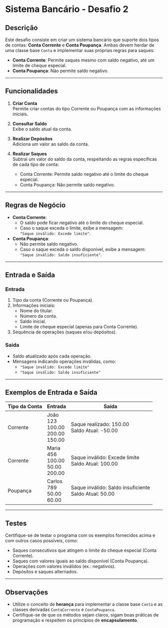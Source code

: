 # Sistema Bancário - Desafio 2

## Descrição
Este desafio consiste em criar um sistema bancário que suporte dois tipos de contas: **Conta Corrente** e **Conta Poupança**. Ambas devem herdar de uma classe base `Conta` e implementar suas próprias regras para saques:

- **Conta Corrente**: Permite saques mesmo com saldo negativo, até um limite de cheque especial.
- **Conta Poupança**: Não permite saldo negativo.

---

## Funcionalidades
1. **Criar Conta**  
   Permite criar contas do tipo Corrente ou Poupança com as informações iniciais.

2. **Consultar Saldo**  
   Exibe o saldo atual da conta.

3. **Realizar Depósitos**  
   Adiciona um valor ao saldo da conta.

4. **Realizar Saques**  
   Subtrai um valor do saldo da conta, respeitando as regras específicas de cada tipo de conta:
   - Conta Corrente: Permite saldo negativo até o limite do cheque especial.
   - Conta Poupança: Não permite saldo negativo.

---

## Regras de Negócio
- **Conta Corrente**:
  - O saldo pode ficar negativo até o limite do cheque especial.
  - Caso o saque exceda o limite, exibe a mensagem:  
    `"Saque inválido: Excede limite"`.
- **Conta Poupança**:
  - Não permite saldo negativo.
  - Caso o saque exceda o saldo disponível, exibe a mensagem:  
    `"Saque inválido: Saldo insuficiente"`.

---

## Entrada e Saída

### Entrada
1. Tipo da conta (Corrente ou Poupança).
2. Informações iniciais:
   - Nome do titular.
   - Número da conta.
   - Saldo inicial.
   - Limite de cheque especial (apenas para Conta Corrente).
3. Sequência de operações (saques e/ou depósitos).

### Saída
- Saldo atualizado após cada operação.
- Mensagens indicando operações inválidas, como:
  - `"Saque inválido: Excede limite"`
  - `"Saque inválido: Saldo insuficiente"`

---

## Exemplos de Entrada e Saída

| Tipo da Conta | Entrada                                                                 | Saída                                                                                     |
|---------------|-------------------------------------------------------------------------|-------------------------------------------------------------------------------------------|
| Corrente      | João<br>123<br>100.00<br>200.00<br>150.00                               | Saque realizado: 150.00<br>Saldo Atual: -50.00                                           |
| Corrente      | Maria<br>456<br>100.00<br>50.00<br>200.00                               | Saque inválido: Excede limite<br>Saldo Atual: 100.00                                     |
| Poupança      | Carlos<br>789<br>50.00<br>60.00                                        | Saque inválido: Saldo insuficiente<br>Saldo Atual: 50.00                                 |

---

## Testes
Certifique-se de testar o programa com os exemplos fornecidos acima e com outros casos possíveis, como:
- Saques consecutivos que atingem o limite do cheque especial (Conta Corrente).
- Saques com valores iguais ao saldo disponível (Conta Poupança).
- Operações com valores inválidos (ex.: negativos).
- Depósitos e saques alternados.

---

## Observações
- Utilize o conceito de **herança** para implementar a classe base `Conta` e as classes derivadas `ContaCorrente` e `ContaPoupanca`.
- Certifique-se de que os métodos sejam claros, sigam boas práticas de programação e respeitem os princípios de **encapsulamento**.
